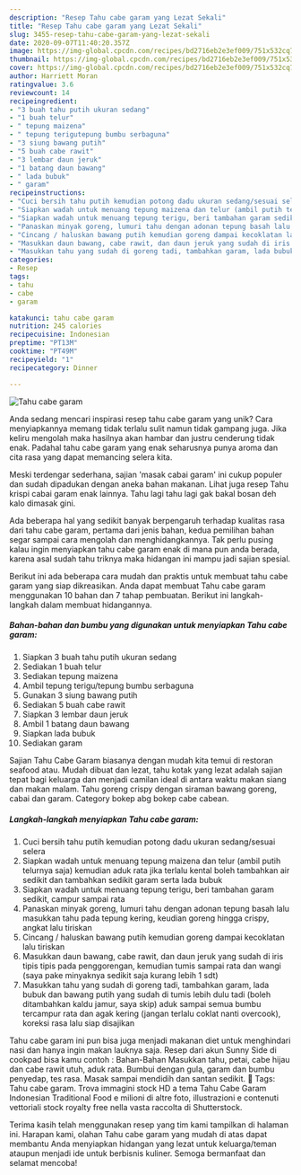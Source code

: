 ```yaml
---
description: "Resep Tahu cabe garam yang Lezat Sekali"
title: "Resep Tahu cabe garam yang Lezat Sekali"
slug: 3455-resep-tahu-cabe-garam-yang-lezat-sekali
date: 2020-09-07T11:40:20.357Z
image: https://img-global.cpcdn.com/recipes/bd2716eb2e3ef009/751x532cq70/tahu-cabe-garam-foto-resep-utama.jpg
thumbnail: https://img-global.cpcdn.com/recipes/bd2716eb2e3ef009/751x532cq70/tahu-cabe-garam-foto-resep-utama.jpg
cover: https://img-global.cpcdn.com/recipes/bd2716eb2e3ef009/751x532cq70/tahu-cabe-garam-foto-resep-utama.jpg
author: Harriett Moran
ratingvalue: 3.6
reviewcount: 14
recipeingredient:
- "3 buah tahu putih ukuran sedang"
- "1 buah telur"
- " tepung maizena"
- " tepung terigutepung bumbu serbaguna"
- "3 siung bawang putih"
- "5 buah cabe rawit"
- "3 lembar daun jeruk"
- "1 batang daun bawang"
- " lada bubuk"
- " garam"
recipeinstructions:
- "Cuci bersih tahu putih kemudian potong dadu ukuran sedang/sesuai selera"
- "Siapkan wadah untuk menuang tepung maizena dan telur (ambil putih telurnya saja) kemudian aduk rata jika terlalu kental boleh tambahkan air sedikit dan tambahkan sedikit garam serta lada bubuk"
- "Siapkan wadah untuk menuang tepung terigu, beri tambahan garam sedikit, campur sampai rata"
- "Panaskan minyak goreng, lumuri tahu dengan adonan tepung basah lalu masukkan tahu pada tepung kering, keudian goreng hingga crispy, angkat lalu tiriskan"
- "Cincang / haluskan bawang putih kemudian goreng dampai kecoklatan lalu tiriskan"
- "Masukkan daun bawang, cabe rawit, dan daun jeruk yang sudah di iris tipis tipis pada penggorengan, kemudian tumis sampai rata dan wangi (saya pake minyaknya sedikit saja kurang lebih 1 sdt)"
- "Masukkan tahu yang sudah di goreng tadi, tambahkan garam, lada bubuk dan bawang putih yang sudah di tumis lebih dulu tadi (boleh ditambahkan kaldu jamur, saya skip) aduk sampai semua bumbu tercampur rata dan agak kering (jangan terlalu coklat nanti overcook), koreksi rasa lalu siap disajikan"
categories:
- Resep
tags:
- tahu
- cabe
- garam

katakunci: tahu cabe garam 
nutrition: 245 calories
recipecuisine: Indonesian
preptime: "PT13M"
cooktime: "PT49M"
recipeyield: "1"
recipecategory: Dinner

---
```



![Tahu cabe garam](https://img-global.cpcdn.com/recipes/bd2716eb2e3ef009/751x532cq70/tahu-cabe-garam-foto-resep-utama.jpg)

Anda sedang mencari inspirasi resep tahu cabe garam yang unik? Cara menyiapkannya memang tidak terlalu sulit namun tidak gampang juga. Jika keliru mengolah maka hasilnya akan hambar dan justru cenderung tidak enak. Padahal tahu cabe garam yang enak seharusnya punya aroma dan cita rasa yang dapat memancing selera kita.

Meski terdengar sederhana, sajian &#39;masak cabai garam&#39; ini cukup populer dan sudah dipadukan dengan aneka bahan makanan. Lihat juga resep Tahu krispi cabai garam enak lainnya. Tahu lagi tahu lagi gak bakal bosan deh kalo dimasak gini.

Ada beberapa hal yang sedikit banyak berpengaruh terhadap kualitas rasa dari tahu cabe garam, pertama dari jenis bahan, kedua pemilihan bahan segar sampai cara mengolah dan menghidangkannya. Tak perlu pusing kalau ingin menyiapkan tahu cabe garam enak di mana pun anda berada, karena asal sudah tahu triknya maka hidangan ini mampu jadi sajian spesial.


Berikut ini ada beberapa cara mudah dan praktis untuk membuat tahu cabe garam yang siap dikreasikan. Anda dapat membuat Tahu cabe garam menggunakan 10 bahan dan 7 tahap pembuatan. Berikut ini langkah-langkah dalam membuat hidangannya.

<!--inarticleads1-->

##### Bahan-bahan dan bumbu yang digunakan untuk menyiapkan Tahu cabe garam:

1. Siapkan 3 buah tahu putih ukuran sedang
1. Sediakan 1 buah telur
1. Sediakan  tepung maizena
1. Ambil  tepung terigu/tepung bumbu serbaguna
1. Gunakan 3 siung bawang putih
1. Sediakan 5 buah cabe rawit
1. Siapkan 3 lembar daun jeruk
1. Ambil 1 batang daun bawang
1. Siapkan  lada bubuk
1. Sediakan  garam


Sajian Tahu Cabe Garam biasanya dengan mudah kita temui di restoran seafood atau. Mudah dibuat dan lezat, tahu kotak yang lezat adalah sajian tepat bagi keluarga dan menjadi camilan ideal di antara waktu makan siang dan makan malam. Tahu goreng crispy dengan siraman bawang goreng, cabai dan garam. Category bokep abg bokep cabe cabean. 

<!--inarticleads2-->

##### Langkah-langkah menyiapkan Tahu cabe garam:

1. Cuci bersih tahu putih kemudian potong dadu ukuran sedang/sesuai selera
1. Siapkan wadah untuk menuang tepung maizena dan telur (ambil putih telurnya saja) kemudian aduk rata jika terlalu kental boleh tambahkan air sedikit dan tambahkan sedikit garam serta lada bubuk
1. Siapkan wadah untuk menuang tepung terigu, beri tambahan garam sedikit, campur sampai rata
1. Panaskan minyak goreng, lumuri tahu dengan adonan tepung basah lalu masukkan tahu pada tepung kering, keudian goreng hingga crispy, angkat lalu tiriskan
1. Cincang / haluskan bawang putih kemudian goreng dampai kecoklatan lalu tiriskan
1. Masukkan daun bawang, cabe rawit, dan daun jeruk yang sudah di iris tipis tipis pada penggorengan, kemudian tumis sampai rata dan wangi (saya pake minyaknya sedikit saja kurang lebih 1 sdt)
1. Masukkan tahu yang sudah di goreng tadi, tambahkan garam, lada bubuk dan bawang putih yang sudah di tumis lebih dulu tadi (boleh ditambahkan kaldu jamur, saya skip) aduk sampai semua bumbu tercampur rata dan agak kering (jangan terlalu coklat nanti overcook), koreksi rasa lalu siap disajikan


Tahu cabe garam ini pun bisa juga menjadi makanan diet untuk menghindari nasi dan hanya ingin makan lauknya saja. Resep dari akun Sunny Side di cookpad bisa kamu contoh : Bahan-Bahan  Masukkan tahu, petai, cabe hijau dan cabe rawit utuh, aduk rata. Bumbui dengan gula, garam dan bumbu penyedap, tes rasa. Masak sampai mendidih dan santan sedikit.  Tags: Tahu cabe garam. Trova immagini stock HD a tema Tahu Cabe Garam Indonesian Traditional Food e milioni di altre foto, illustrazioni e contenuti vettoriali stock royalty free nella vasta raccolta di Shutterstock. 

Terima kasih telah menggunakan resep yang tim kami tampilkan di halaman ini. Harapan kami, olahan Tahu cabe garam yang mudah di atas dapat membantu Anda menyiapkan hidangan yang lezat untuk keluarga/teman ataupun menjadi ide untuk berbisnis kuliner. Semoga bermanfaat dan selamat mencoba!
